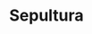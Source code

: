 ---
title: "Sepultura"
summary: "Sepultura is a Brazilian heavy metal band from Belo Horizonte. Formed in 1984 by brothers Max and Igor Cavalera, the band was a major force in the groove metal, thrash metal and death metal genres during the late 1980s and early 1990s, with their later experiments drawing influence from alternative metal, world music, nu metal, hardcore punk, and industrial metal. Sepultura has also been credited as one of the second wave of thrash metal acts from the late 1980s to early-to-mid-1990s.The band has had several lineup changes throughout its 39-year career, with Max and Igor Cavalera departing in 1996 and 2006, respectively. Sepultura's current lineup consists of vocalist Derrick Green , guitarist Andreas Kisser, bassist Paulo Jr. and drummer Eloy Casagrande . Since Igor Cavalera's departure in 2006, there have been no original members left in the band. Although Paulo Jr. joined Sepultura shortly after its formation in late 1984 and is the longest serving member, he did not play on any of the band's studio albums until Chaos A.D. . Kisser, who replaced onetime guitarist Jairo Guedz, has appeared on all of Sepultura's albums since their second full-length Schizophrenia ; he also recorded bass guitar until Chaos A.D..Sepultura has released fifteen studio albums to date, the latest being Quadra . Their most successful records are Beneath the Remains , Arise , Chaos A.D. , and Roots . Sepultura has sold over three million units in the United States and almost 20 million worldwide, gaining multiple gold and platinum records around the globe, including in countries as diverse as France, Australia, Indonesia, United States, Cyprus, and their native Brazil."
slug: "sepultura"
image: "sepultura.jpg"
apple_music_artist_url: "https://music.apple.com/gb/artist/sepultura/918092"
wikipedia_url: "https://en.wikipedia.org/wiki/Sepultura"
---